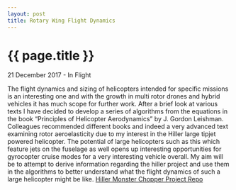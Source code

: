 ```yaml
---
layout: post
title: Rotary Wing Flight Dynamics
---
```


{{ page.title }}
================

<p class=“meta”>21 December 2017 - In Flight</p>

The flight dynamics and sizing of helicopters intended for specific missions is an interesting one and with the growth in multi rotor drones and hybrid vehicles it has much scope for further work.  After a brief look at various texts I have decided to develop a series of algorithms from the equations in the book “Principles of Helicopter Aerodynamics” by J. Gordon Leishman.  Colleagues recommended different books and indeed a very advanced text examining rotor aeroelasticity due to my interest in the Hiller large tipjet powered helicopter.   The potential of large helicopters such as this which feature jets on the fuselage as well opens up interesting opportunities for gyrocopter cruise modes for a very interesting vehicle overall.
My aim will be to attempt to derive information regarding the hiller project and use them in the algorithms to better understand what the flight dynamics of such a large helicopter might be like.
[Hiller Monster Chopper Project Repo](https://github.com/jonititan/HMC-for-Flightgear)